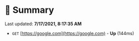 # 📖 Summary
Last updated: **7/17/2021, 8:17:35 AM**

- `GET` [https://google.com](https://google.com) - **Up** (144ms)
